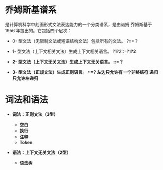 # 乔姆斯基谱系
是计算机科学中刻画形式文法表达能力的一个分类谱系，是由诺姆·乔姆斯基于 1956 年提出的。它包括四个层次：

* 0- 型文法（无限制文法或短语结构文法）包括所有的文法。
  ?::=？

* 1- 型文法（上下文相关文法）生成上下文相关语言。
  ?1<A>?2::=?1<B>?2

* 2- 型文法（上下文无关文法）生成上下文无关语言。
  <A>::=？
  
* 3- 型文法（正规文法）生成正则语言。
  <A>::=<A>?
  左边只允许有一个非终结符
  递归只允许左递归

# 词法和语法

* 词法：正则文法（3型）
  - 空白
  - 换行
  - 注释
  - Token

* 语法：上下文无关文法（2型）
  - 语法树
  


